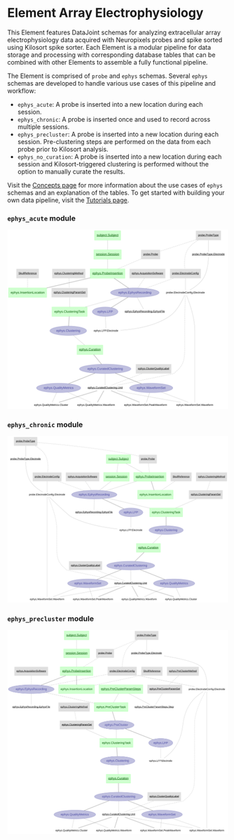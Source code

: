 # Element Array Electrophysiology

This Element features DataJoint schemas for analyzing extracellular array electrophysiology data acquired with Neuropixels probes and spike sorted using Kilosort spike sorter. Each Element is a modular pipeline for data storage and processing with corresponding database tables that can be combined with other Elements to assemble a fully functional pipeline.

The Element is comprised of `probe` and `ephys` schemas. Several `ephys` schemas are developed to handle various use cases of this pipeline and workflow: 
+ `ephys_acute`: A probe is inserted into a new location during each session. 
+ `ephys_chronic`: A probe is inserted once and used to record across multiple sessions. 
+ `ephys_precluster`: A probe is inserted into a new location during each session. Pre-clustering steps are performed on the data from each probe prior to Kilosort analysis.
+ `ephys_no_curation`: A probe is inserted into a new location during each session and Kilosort-triggered clustering is performed without the option to manually curate the results. 

Visit the [Concepts page](./concepts.md) for more information about the use cases of `ephys` schemas and an explanation of the tables. To get started with building your own data pipeline, visit the [Tutorials page](./tutorials.md).  

### `ephys_acute` module
![element-array-ephys-acute diagram](https://raw.githubusercontent.com/datajoint/element-array-ephys/main/images/attached_array_ephys_element_acute.svg)

### `ephys_chronic` module
![element-array-ephys-chronic diagram](https://raw.githubusercontent.com/datajoint/element-array-ephys/main/images/attached_array_ephys_element_chronic.svg)

### `ephys_precluster` module
![element-array-ephys-precluster diagram](https://raw.githubusercontent.com/datajoint/element-array-ephys/main/images/attached_array_ephys_element_precluster.svg)